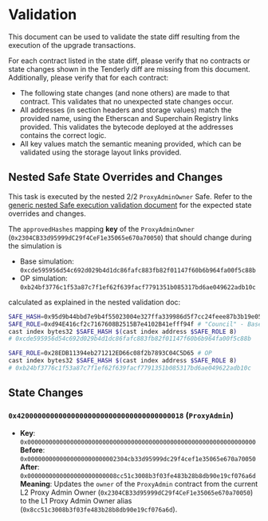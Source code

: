 # Validation

This document can be used to validate the state diff resulting from the execution of the upgrade
transactions.

For each contract listed in the state diff, please verify that no contracts or state changes shown in the Tenderly diff are missing from this document. Additionally, please verify that for each contract:

- The following state changes (and none others) are made to that contract. This validates that no unexpected state changes occur.
- All addresses (in section headers and storage values) match the provided name, using the Etherscan and Superchain Registry links provided. This validates the bytecode deployed at the addresses contains the correct logic.
- All key values match the semantic meaning provided, which can be validated using the storage layout links provided.

## Nested Safe State Overrides and Changes

This task is executed by the nested 2/2 `ProxyAdminOwner` Safe. Refer to the
[generic nested Safe execution validation document](https://github.com/ethereum-optimism/superchain-ops/blob/main/NESTED-VALIDATION.md)
for the expected state overrides and changes.

The `approvedHashes` mapping **key** of the `ProxyAdminOwner` (`0x2304CB33d95999dC29f4CeF1e35065e670a70050`) that should change during the simulation is

- Base simulation: `0xcde595956d54c692d029b4d1dc86fafc883fb82f01147f60b6b964fa00f5c88b`
- OP simulation: `0xb24bf3776c1f53a87c7f1ef62f639facf7791351b085317bd6ae049622adb10c`

calculated as explained in the nested validation doc:

```sh
SAFE_HASH=0x95d9b44bbd7e9b4f55023004e327ffa339986d5f7cc24feee87b3b19e0578049 # "Nested hash:"
SAFE_ROLE=0xd94E416cf2c7167608B2515B7e4102B41efff94f # "Council" - Base
cast index bytes32 $SAFE_HASH $(cast index address $SAFE_ROLE 8)
# 0xcde595956d54c692d029b4d1dc86fafc883fb82f01147f60b6b964fa00f5c88b

SAFE_ROLE=0x28EDB11394eb271212ED66c08f2b7893C04C5D65 # OP
cast index bytes32 $SAFE_HASH $(cast index address $SAFE_ROLE 8)
# 0xb24bf3776c1f53a87c7f1ef62f639facf7791351b085317bd6ae049622adb10c
```

## State Changes

### `0x4200000000000000000000000000000000000018` (`ProxyAdmin`)

- **Key**: `0x0000000000000000000000000000000000000000000000000000000000000000` <br/>
  **Before**: `0x0000000000000000000000002304cb33d95999dc29f4cef1e35065e670a70050` <br/>
  **After**: `0x0000000000000000000000008cc51c3008b3f03fe483b28b8db90e19cf076a6d` <br/>
  **Meaning**: Updates the `owner` of the `ProxyAdmin` contract from the current L2 Proxy Admin Owner (`0x2304CB33d95999dC29f4CeF1e35065e670a70050`) to the L1 Proxy Admin Owner alias (`0x8cc51c3008b3f03fe483b28b8db90e19cf076a6d`).

